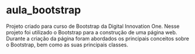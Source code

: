 # aula_bootstrap
Projeto criado para curso de Bootstrap da Digital Innovation One. Nesse projeto foi utilizado o Bootstrap para a construção de uma página web.
Durante a criação da página foram abordados os principais conceitos sobre o Bootstrap, bem como as suas principais classes.
